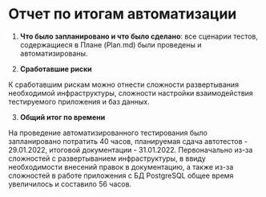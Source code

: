 # Отчет по итогам автоматизации

1. **Что было запланировано и что было сделано**: все сценарии тестов, содержащиеся в Плане (Plan.md) были проведены и автоматизированы.

2. **Сработавшие риски**

К сработавшим рискам можно отнести сложности развертывания необходимой инфраструктуры, сложности настройки взаимодействия тестируемого приложения и баз данных.

3. **Общий итог по времени**

На проведение автоматизированного тестирования было запланировано потратить 40 часов, планируемая сдача автотестов - 29.01.2022, итоговой документации - 31.01.2022.
Первоначально из-за сложностей с развертыванием инфраструктуры, в ввиду необходимости внесений правок в документацию, а также из-за сложностей в работе приложения с БД PostgreSQL общее время увеличилось и составило 56 часов.